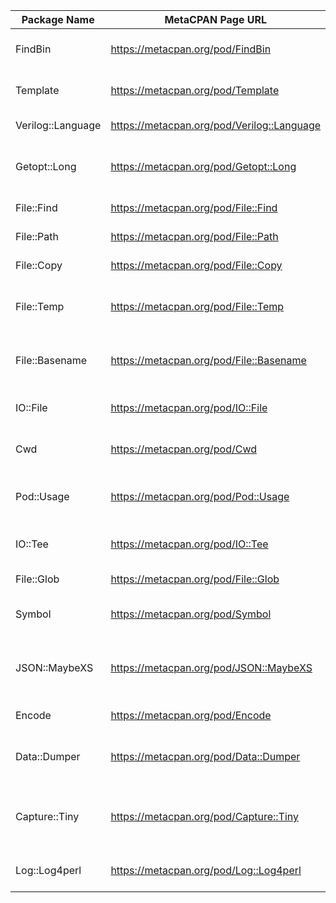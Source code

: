 | Package Name      | MetaCPAN Page URL                             | Description                                                               |
|-------------------|-----------------------------------------------|---------------------------------------------------------------------------|
| FindBin			| https://metacpan.org/pod/FindBin				| Locate directory of original perl script									|
| Template			| https://metacpan.org/pod/Template				| Front-end module to the Template Toolkit									|
| Verilog::Language	| https://metacpan.org/pod/Verilog::Language	| Verilog language utilities												|
| Getopt::Long		| https://metacpan.org/pod/Getopt::Long			| Extended processing of command line options								|
| File::Find		| https://metacpan.org/pod/File::Find			| Traverse a directory tree.												|
| File::Path		| https://metacpan.org/pod/File::Path			| Create or remove directory trees											|
| File::Copy		| https://metacpan.org/pod/File::Copy			| Copy files or filehandles													|
| File::Temp		| https://metacpan.org/pod/File::Temp			| return name and handle of a temporary file safely							|
| File::Basename	| https://metacpan.org/pod/File::Basename		| Parse file paths into directory, filename and suffix.						|
| IO::File			| https://metacpan.org/pod/IO::File				| supply object methods for filehandles										|
| Cwd				| https://metacpan.org/pod/Cwd					| get pathname of current working directory									|
| Pod::Usage		| https://metacpan.org/pod/Pod::Usage			| extracts POD documentation and shows usage information					|
| IO::Tee			| https://metacpan.org/pod/IO::Tee				| Multiplex output to multiple output handles								|
| File::Glob		| https://metacpan.org/pod/File::Glob			| Perl extension for BSD glob routine										|
| Symbol			| https://metacpan.org/pod/Symbol				| manipulate Perl symbols and their names									|
| JSON::MaybeXS		| https://metacpan.org/pod/JSON::MaybeXS		| Use Cpanel::JSON::XS with a fallback to JSON::XS and JSON::PP				|
| Encode			| https://metacpan.org/pod/Encode				| character encodings in Perl												|
| Data::Dumper		| https://metacpan.org/pod/Data::Dumper			| stringified perl data structures, suitable for both printing and eval		|
| Capture::Tiny		| https://metacpan.org/pod/Capture::Tiny		| Capture STDOUT and STDERR from Perl, XS or external programs				|
| Log::Log4perl		| https://metacpan.org/pod/Log::Log4perl		| Log4j implementation for Perl												|